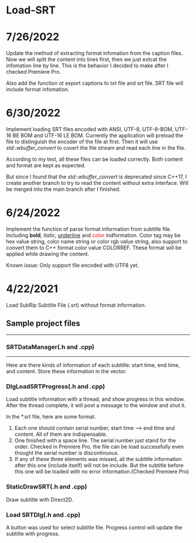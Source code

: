 # Load-SRT
# 7/26/2022
Update the method of extracting format infomation from the caption files. Now we will split the content into lines first, then we just extcat the infomation line by line. This is the behavior I decided to make after I checked Premiere Pro. 

Also add the function ot export captions to txt file and srt file. SRT file will include format infomation.

# 6/30/2022
Implement loading SRT files encoded with ANSI, UTF-8, UTF-8-BOM, UTF-16 BE BOM and UTF-16 LE BOM. Currently the application will preload the file to distinguish the encoder of the file at first. Then it will use <i>std::wbuffer_convert</i> to covert the file stream and read each line in the file.

According to my test, all these files can be loaded correctly. Both content and format are kept as expected.

But since I found that the <i>std::wbuffer_convert</i> is deprecated since C++17, I create another branch to try to read the content without extra interface. Will be merged into the main branch after I finished.

# 6/24/2022
Implement the function of parse format information from subtitle file. Including <b>bold</b>, <i>italic</i>, <u>underline</u> and <font color=red>color</font> indformation.
Color tag may be hex value string, color name string or color rgb value string, also support to convert them to C++ format color value COLORREF.
These format will be applied while drawing the content.

Known issue: Only support file encoded with UTF8 yet.

# 4/22/2021
Load SubRip Subtitle File (.srt) without format information.

## Sample project files
---
### SRTDataManager(.h and .cpp)
---
Here are there kinds of information of each subtitle: start time, end time, and content. Store these information in the vector.

### DlgLoadSRTProgress(.h and .cpp)
Load subtitle information with a thread, and show progress in this window. After the thread complete, it will post a message to the window and shut it.

In the *.srt file, here are some format.
1. Each one should contain serial number, start time --> end time and content. All of them are indispensable.
2. One finished with a space line. The serial number just stand for the order. Checked in Premiere Pro, the file can be load successfully even thought the serial number is discontinuous. 
3. If any of these three elements was missed, all the subtitle information after this one (include itself) will not be include. But the subtitle before this one will be loaded with no error information.(Checked Premiere Pro) 

### StaticDrawSRT(.h and .cpp)
Draw subtitle with Direct2D. 

### Load SRTDlg(.h and .cpp)
A button was used for select subtitle file. Progress control will update the subtitle with progress.
